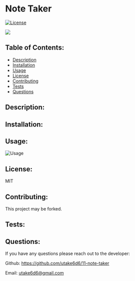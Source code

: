 # Note Taker

[![License](https://img.shields.io/badge/License-MIT-blue.svg)](https://lbesson.mit-license.org/)

<img src="assets\images\install.png">

## Table of Contents:

- [Description](#description)
- [Installation](#installation)
- [Usage](#usage)
- [License](#license)
- [Contributing](#contributing)
- [Tests](#tests)
- [Questions](#questions)

## Description:

## Installation:

## Usage:

![Usage]()

## License:

MIT

## Contributing:

This project may be forked.

## Tests:

## Questions:

If you have any questions please reach out to the developer:

Github: <https://github.com/utake6d6/11-note-taker>

Email: <utake6d6@gmail.com>

<!-- AS A small business owner
I WANT to be able to write and save notes
SO THAT I can organize my thoughts and keep track of tasks I need to complete -->

<!-- GIVEN a note-taking application
WHEN I open the Note Taker
THEN I am presented with a landing page with a link to a notes page
WHEN I click on the link to the notes page
THEN I am presented with a page with existing notes listed in the left-hand column, plus empty fields to enter a new note title and the note’s text in the right-hand column
WHEN I enter a new note title and the note’s text
THEN a Save icon appears in the navigation at the top of the page
WHEN I click on the Save icon
THEN the new note I have entered is saved and appears in the left-hand column with the other existing notes
WHEN I click on an existing note in the list in the left-hand column
THEN that note appears in the right-hand column
WHEN I click on the Write icon in the navigation at the top of the page
THEN I am presented with empty fields to enter a new note title and the note’s text in the right-hand column -->

<!-- The application should have a db.json file on the back end that will be used to store and retrieve notes using the fs module. -->

<!-- The following HTML routes should be created:

GET /notes - should return the notes.html file.

GET * - should return the index.html file. -->

<!-- The following API routes should be created:

GET /api/notes - should read the db.json file and return all saved notes as JSON.

POST /api/notes - should receive a new note to save on the request body, add it to the db.json file, and then return the new note to the client. You'll need to find a way to give each note a unique id when it's saved (look into npm packages that could do this for you). -->

<!-- Bonus
You haven’t learned how to handle DELETE requests, but this application has that functionality in the front end. As a bonus, see if you can add the DELETE route to the application using the following guideline:

DELETE /api/notes/:id - should receive a query parameter containing the id of a note to delete. In order to delete a note, you'll need to read all notes from the db.json file, remove the note with the given id property, and then rewrite the notes to the db.json file. -->
